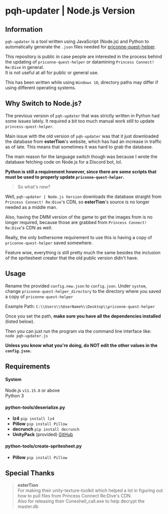 # pqh-updater | Node.js Version

## Information
`pqh-updater` is a tool written using JavaScript (Node.js) and Python to automatically generate the `.json` files needed for 
[priconne-quest-helper](https://github.com/Expugn/priconne-quest-helper).

This repository is public in case people are interested in the process behind the updating of `priconne-quest-helper` or datamining `Princess Connect! Re:Dive` in general.  
It is not useful at all for public or general use.

This has been written while using `Windows 10`, directory paths may differ if using different operating systems.

## Why Switch to Node.js?
The previous version of `pqh-updater` that was strictly written in Python had some issues lately. It required a bit too much
manual work still to update `princess-quest-helper`.

Main issue with the old version of `pqh-updater` was that it just downloaded the database from **esterTion**'s website, which has
had an increase in traffic as of late. This means that sometimes it was hard to grab the database.

The main reason for the language switch though was because I wrote the database fetching code on Node.js for a Discord bot, lol.

**Python is still a requirement however, since there are some scripts that must be used to properly update `priconne-quest-helper`.**

> So what's new?

Well, `pqh-updater | Node.js Version` downloads the database straight from `Princess Connect! Re:Dive`'s CDN, so **esterTion**'s source is no longer needed as a middle man.

Also, having the DMM version of the game to get the images from is no longer required, because those are grabbed from `Princess Connect! Re:Dive`'s CDN as well.

Really, the only bothersome requirement to use this is having a copy of `priconne-quest-helper` saved somewhere.

Feature wise, everything is still pretty much the same besides the inclusion of the spritesheet creator that the old public version didn't have.

## Usage
Rename the provided `config.new.json` to `config.json`. 
Under `system`, change `priconne-quest-helper_directory` to the directory where you saved a copy of `priconne-quest-helper`

Example Path: `C:\\Users\\%UserName%\\Desktop\\priconne-quest-helper`

Once you set the path, **make sure you have all the dependencies installed** (listed below).

Then you can just run the program via the command line interface like:<br>
`node pqh-updater.js`

**Unless you know what you're doing, do NOT edit the other values in the `config.json`.**

## Requirements
#### System
Node.js `v11.15.0` or above<br>
Python 3

#### python-tools/deserialize.py
- **lz4** `pip install lz4`
- **Pillow** `pip install Pillow`
- **decrunch** `pip install decrunch`
- **UnityPack** (provided) [GitHub](https://github.com/HearthSim/UnityPack)

#### python-tools/create-spritesheet.py
- **Pillow** `pip install Pillow`

## Special Thanks
> **esterTion**<br>
For making their unity-texture-toolkit which helped a lot in figuring out how to pull files from Princess Connect Re:Dive's CDN.<br>
Also for releasing their Coneshell_call.exe to help decrypt the master.db